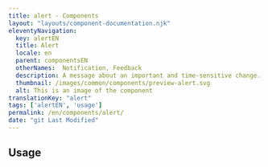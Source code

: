 ```yaml
---
title: alert - Components
layout: "layouts/component-documentation.njk"
eleventyNavigation:
  key: alertEN
  title: Alert
  locale: en
  parent: componentsEN
  otherNames:  Notification, Feedback
  description: A message about an important and time-sensitive change.
  thumbnail: /images/common/components/preview-alert.svg
  alt: This is an image of the component
translationKey: "alert"
tags: ['alertEN', 'usage']
permalink: /en/components/alert/
date: "git Last Modified"
---
```


## Usage